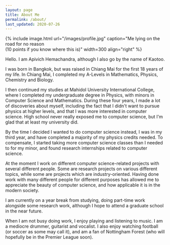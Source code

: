 ```yaml
---
layout: page
title: About Me
permalink: /about/
last_updated: 2020-07-26
---
```


{% include image.html url="/images/profile.jpg" caption="Me lying on the road for no reason <br> (10 points if you know where this is)" width=300 align="right" %}

Hello. I am Apivich Hemachandra, although I also go by the name of Kaotoo.

I was born in Bangkok, but was raised in Chiang Mai for the first 18 years of my life. In Chiang Mai, I completed my A-Levels in Mathematics, Physics, Chemistry and Biology.

I then continued my studies at Mahidol University International College, where I completed my undergraduate degree in Physics, with minors in Computer Science and Mathematics. During these four years, I made a lot of discoveries about myself, including the fact that I didn't want to pursue physics at higher levels, and that I was more interested in computer science. High school never really exposed me to computer science, but I'm glad that at least my university did.

By the time I decided I wanted to do computer science instead, I was in my third year, and have completed a majority of my physics credits needed. To compensate, I started taking more computer science classes than I needed to for my minor, and found research internships related to computer science.

At the moment I work on different computer science-related projects with several different people. Some are research projects on various different topics, while some are projects which are industry-oriented. Having done work with many different people for different purposes has allowed me to appreciate the beauty of computer science, and how applicable it is in the modern society.

I am currently on a year break from studying, doing part-time work alongside some research work, although I hope to attend a graduate school in the near future.

When I am not busy doing work, I enjoy playing and listening to music. I am a mediocre drummer, guitarist and vocalist. I also enjoy watching football (or soccer as some may call it), and am a fan of Nottingham Forest (who will hopefully be in the Premier League soon).
